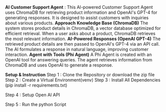 **AI Customer Support Agent** : 
This AI-powered Customer Support Agent uses ChromaDB for retrieving product information and OpenAI's GPT-4 for generating responses. It is designed to assist customers with inquiries about various products.
**Approach**
**Knowledge Base (ChromaDB)**
The system stores product details in ChromaDB, a vector database optimized for efficient retrieval.
When a user asks about a product, ChromaDB retrieves the most relevant information.
**AI-Powered Responses (OpenAI GPT-4)**
The retrieved product details are then passed to OpenAI's GPT-4 via an API call.
The AI formulates a response in natural language, improving customer interaction.
**Agent with Tools (Phi Agent)**
A Phi Agent is created with an OpenAI tool for answering queries.
The agent retrieves information from ChromaDB and uses OpenAI to generate a response.

**Setup & Instruction**
Step 1 : Clone the Repository or download the zip file
Step 2 : Create a Virtual Environment(venv)
Step 3 : Install All Dependencies
               (pip install -r requirements.txt)

Step 4 : Setup Open AI API

Step 5 : Run the python Script
